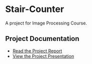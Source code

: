 # Stair-Counter
A project for Image Processing Course.

## Project Documentation

- [Read the Project Report](Info/Project_Report.pdf)
- [View the Project Presentation](Info/Project_presentation.pdf)
